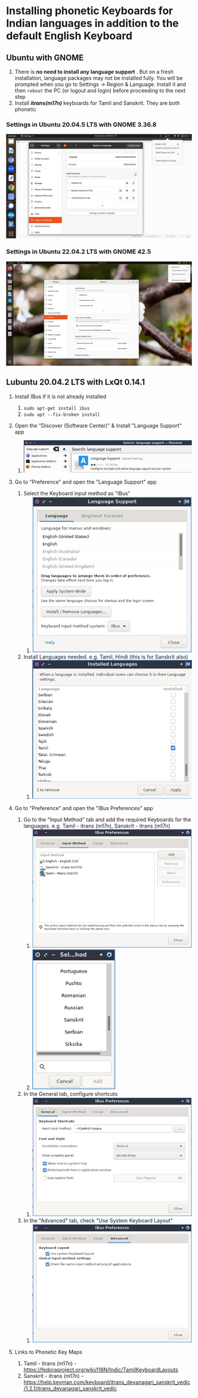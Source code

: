 # Installing phonetic Keyboards for Indian languages in addition to the default English Keyboard
## Ubuntu with GNOME
1. There is **no need to install any language support** . But on a fresh installation, language packages may not be installed fully. You will be prompted when you go to Settings -> Region & Language. Install it and then `reboot` the PC (or logout and login) before proceeding to the next step
2. Install ***itrans(m17n)*** keyboards for Tamil and Sanskrit. They are both phonetic
### Settings in Ubuntu 20.04.5 LTS with GNOME 3.36.8
![Alt text](Multi-Keyboard%20support%20in%20Ubuntu%2020-04-5.png "Multi-Keyboard support in Ubuntu 20-04-5")

### Settings in Ubuntu 22.04.2 LTS with GNOME 42.5
![Alt text](Multi-Keyboard%20support%20in%20Ubuntu%2022-04-2.png "Multi-Keyboard support in Ubuntu 20-04-5")

## Lubuntu 20.04.2 LTS with LxQt 0.14.1

1. Install IBus if it is not already installed
    1. `sudo apt-get install ibus`
    1. `sudo apt --fix-broken install`

1. Open the "Discover (Software Center)" & Install "Language Support" app
    1. ![Alt text](Discover%20-%20Language%20Support.jpg "Discover - Language Support")

1. Go to "Preference" and open the "Language Support" app
    1. Select the Keyboard input method as "IBus"
        1. ![Alt text](Language%20Support%20-%20Language%20tab.jpg "Language Support - Language tab")
    1. Install Languages needed. e.g. Tamil, Hindi (this is for Sanskrit also)
        1. ![Alt text](Language%20Support%20-%20Installed%20Languages.jpg "Language Support - Installed Languages")
    

1. Go to "Preference" and open the "IBus Preferences" app
    1.  Go to the "Input Method" tab and add the required Keyboards for the languages. e.g. Tamil - itrans (m17n), Sanskrit - itrans (m17n)
        1. ![Alt text](IBus%20Input%20Method%20tab.jpg "IBus Input Method tab")
        2. ![Alt text](Select%20Language%20popup.jpg "Select Language Popup")
    1.  In the General tab, configure shortcuts
        1. ![Alt text](IBus%20General%20tab.jpg "IBus General tab")
    1.  In the "Advanced" tab, check "Use System Keyboard Layout"
        1. ![Alt text](IBus%20Advanced%20tab.jpg "IBus Advanced tab")


1. Links to Phonetic Key Maps
    1.  Tamil - itrans (m17n) - https://fedoraproject.org/wiki/I18N/Indic/TamilKeyboardLayouts 
    2.  Sanskrit - itrans (m17n) - https://help.keyman.com/keyboard/itrans_devanagari_sanskrit_vedic/1.2.1/itrans_devanagari_sanskrit_vedic
